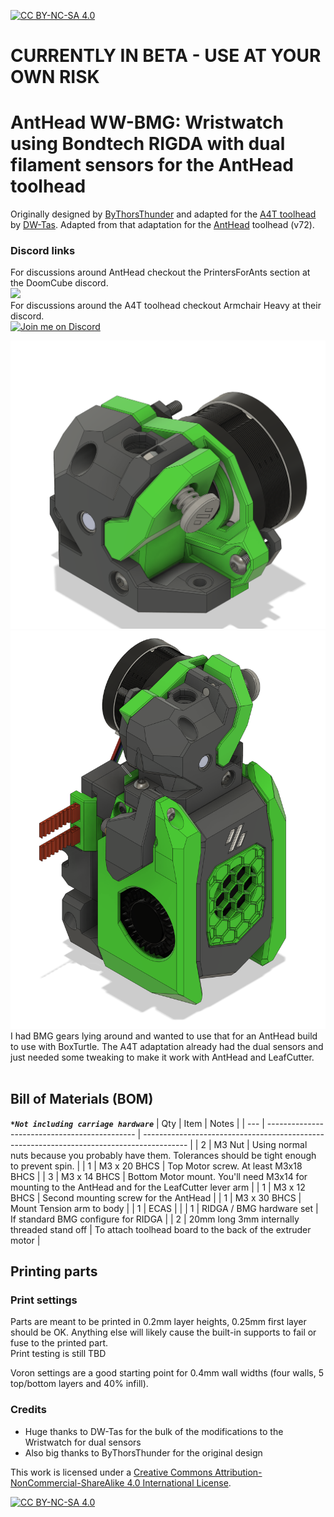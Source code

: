 [![CC BY-NC-SA 4.0][cc-by-nc-sa-shield]][cc-by-nc-sa]

# CURRENTLY IN BETA - USE AT YOUR OWN RISK

# AntHead WW-BMG: Wristwatch using Bondtech RIGDA with dual filament sensors for the AntHead toolhead
Originally designed by [ByThorsThunder](https://github.com/bythorsthunder) and adapted for the [A4T toolhead](https://github.com/Armchair-Heavy-Industries/A4T) by [DW-Tas](https://github.com/DW-Tas). Adapted from that adaptation for the [AntHead](https://github.com/PrintersForAnts/AntHead) toolhead (v72).

### Discord links
For discussions around AntHead checkout the PrintersForAnts section at the DoomCube discord. </br>
[![](https://discord.com/api/guilds/825469421346226226/widget.png?style=banner2)](https://discord.gg/armchairengineeringsux)</br>
For discussions around the A4T toolhead checkout Armchair Heavy at their discord. </br>
[![Join me on Discord](https://discord.com/api/guilds/1029426383614648421/widget.png?style=banner2)](https://discord.gg/armchairengineeringsux)
</br>


<img src='docs/images/ww-bmg.png' width=800 />

<img src='docs/images/anthead_ww-bmg.png' width=800 />

<br/> 
I had BMG gears lying around and wanted to use that for an AntHead build to use with BoxTurtle. The A4T adaptation already had the dual sensors and just needed some tweaking to make it work with AntHead and LeafCutter. <br/><br/>

## Bill of Materials (BOM)
***`*Not including carriage hardware`***
| Qty | Item                                          | Notes                        |
| --- | --------------------------------------------- | ----------------------------------------------------------------------------------------- |
| 2   | M3 Nut                       | Using normal nuts because you probably have them. Tolerances should be tight enough to prevent spin.                        |
| 1   | M3 x 20 BHCS                                   | Top Motor screw.  At least M3x18 BHCS                  |
| 3   | M3 x 14 BHCS                 | Bottom Motor mount.  You'll need M3x14 for mounting to the AntHead and for the LeafCutter lever arm | 
| 1   | M3 x 12 BHCS                                  | Second mounting screw for the AntHead            |
| 1   | M3 x 30 BHCS				| Mount Tension arm to body                 |
| 1   | ECAS       | |
| 1   | RIDGA / BMG hardware set                               | If standard BMG configure for RIDGA |
| 2   | 20mm long 3mm internally threaded stand off  | To attach toolhead board to the back of the extruder motor                    |

## Printing parts
### Print settings
Parts are meant to be printed in 0.2mm layer heights, 0.25mm first layer should be OK. Anything else will likely cause the built-in supports to fail or fuse to the printed part.<br/>
Print testing is still TBD<br/>

Voron settings are a good starting point for 0.4mm wall widths (four walls, 5 top/bottom layers and 40% infill).<br/>

### Credits
* Huge thanks to DW-Tas for the bulk of the modifications to the Wristwatch for dual sensors
* Also big thanks to ByThorsThunder for the original design

This work is licensed under a
[Creative Commons Attribution-NonCommercial-ShareAlike 4.0 International License][cc-by-nc-sa].

[![CC BY-NC-SA 4.0][cc-by-nc-sa-image]][cc-by-nc-sa]

[cc-by-nc-sa]: http://creativecommons.org/licenses/by-nc-sa/4.0/
[cc-by-nc-sa-image]: https://licensebuttons.net/l/by-nc-sa/4.0/88x31.png
[cc-by-nc-sa-shield]: https://img.shields.io/badge/License-CC%20BY--NC--SA%204.0-lightgrey.svg